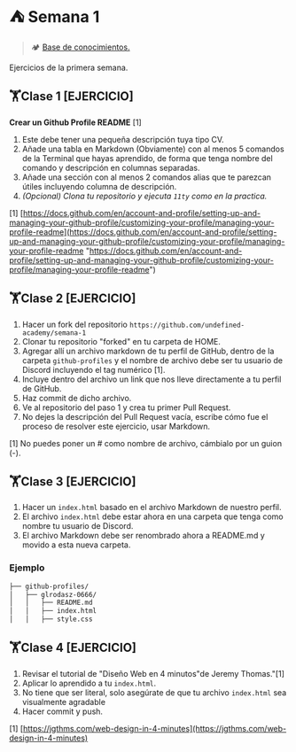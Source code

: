 # ⛺ Semana 1

> 🏕️ [Base de conocimientos.](https://undefinedshell.notion.site/Semana-1-1cd3b0f777a44b4894456521cc0e649c#627a510ea8514e5fbd4cf6b206dc2048)

Ejercicios de la primera semana.

## 🏋Clase 1 [EJERCICIO]

 **Crear un Github Profile README** [1]

1. Este debe tener una pequeña descripción tuya tipo CV.
2. Añade una tabla en Markdown (Obviamente) con al menos 5 comandos de la Terminal que hayas aprendido, de forma que tenga nombre del comando y descripción en columnas separadas.
3. Añade una sección con al menos 2 comandos alias que te parezcan útiles incluyendo columna de descripción.
4. *(Opcional) Clona tu repositorio y ejecuta `11ty` como en la practica.*

[1] [https://docs.github.com/en/account-and-profile/setting-up-and-managing-your-github-profile/customizing-your-profile/managing-your-profile-readme](https://docs.github.com/en/account-and-profile/setting-up-and-managing-your-github-profile/customizing-your-profile/managing-your-profile-readme "https://docs.github.com/en/account-and-profile/setting-up-and-managing-your-github-profile/customizing-your-profile/managing-your-profile-readme")

## 🏋Clase 2 [EJERCICIO]

1. Hacer un fork del repositorio `https://github.com/undefined-academy/semana-1`
2. Clonar tu repositorio "forked" en tu carpeta de HOME.
3. Agregar allí un archivo markdown de tu perfil de GitHub, dentro de la carpeta `github-profiles` y el nombre de archivo debe ser tu usuario de Discord incluyendo el tag numérico [1].
4. Incluye dentro del archivo un link que nos lleve directamente a tu perfil de GitHub.
5. Haz commit de dicho archivo.
6. Ve al repositorio del paso 1 y crea tu primer Pull Request.
7. No dejes la descripción del Pull Request vacía, escribe cómo fue el proceso de resolver este ejercicio, usar Markdown.

[1] No puedes poner un # como nombre de archivo, cámbialo por un guion (-).

## 🏋Clase 3 [EJERCICIO]

1. Hacer un `index.html` basado en el archivo Markdown de nuestro perfil.
2. El archivo `index.html` debe estar ahora en una carpeta que tenga como nombre tu usuario de Discord.
3. El archivo Markdown debe ser renombrado ahora a README.md y movido a esta nueva carpeta.

### Ejemplo

```markdown
├── github-profiles/
│   ├── glrodasz-0666/
│   │   ├── README.md
│   │   ├── index.html
│   │   ├── style.css
```

## 🏋Clase 4 [EJERCICIO]

1. Revisar el tutorial de "Diseño Web en 4 minutos"de Jeremy Thomas."[1]
2. Aplicar lo aprendido a tu `index.html`.
3. No tiene que ser literal, solo asegúrate de que tu archivo `index.html` sea visualmente agradable
4. Hacer commit y push.

[1] [https://jgthms.com/web-design-in-4-minutes](https://jgthms.com/web-design-in-4-minutes)
